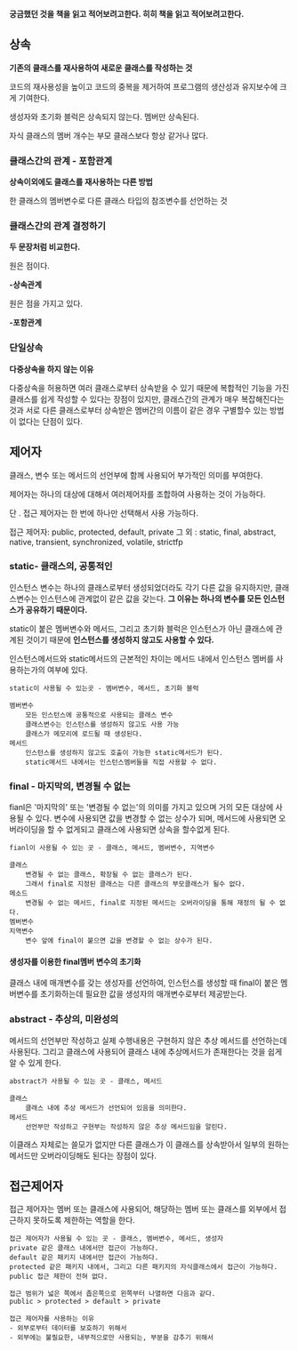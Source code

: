 **궁금했던 것을 책을 읽고 적어보려고한다. 히히 책을 읽고 적어보려고한다.**

## 상속
**기존의 클래스를 재사용하여 새로운 클래스를 작성하는 것**

  코드의 재사용성을 높이고 코드의 중복을 제거하여 프로그램의 생산성과 유지보수에 크게 기여한다.

  생성자와 초기화 블럭은 상속되지 않는다. 멤버만 상속된다.

  자식 클래스의 멤버 개수는 부모 클래스보다 항상 같거나 많다.

 

### 클래스간의 관계 - 포함관계
**상속이외에도 클래스를 재사용하는 다른 방법**

한 클래스의 멤버변수로 다른 클래스 타입의 참조변수를 선언하는 것

### **클래스간의 관계 결정하기**

**두 문장처럼 비교한다.**

  원은 점이다.

  **-상속관계**

  원은 점을 가지고 있다.

  **-포함관계**

 

### 단일상속
**다중상속을 하지 않는 이유**

다중상속을 허용하면 여러 클래스로부터 상속받을 수 있기 때문에 복합적인 기능을 가진 클래스를 쉽게 작성할 수 있다는 장점이 있지만, 클래스간의 관계가 매우 복잡해진다는 것과 서로 다른 클래스로부터 상속받은 멤버간의 이름이      같은 경우 구별할수 있는 방법이 없다는 단점이 있다.

 

 

## 제어자
클래스, 변수 또는 메서드의 선언부에 함께 사용되어 부가적인 의미를 부여한다.

제어자는 하나의 대상에 대해서 여러제어자를 조합하여 사용하는 것이 가능하다.

단 . 접근 제어자는 한 번에 하나만 선택해서 사용 가능하다. 

접근 제어자: public, protected, default, private
그 외	: static, final, abstract, native, transient, synchronized, volatile, strictfp

### static- 클래스의, 공통적인
인스턴스 변수는 하나의 클래스로부터 생성되었더라도 각기 다른 값을 유지하지만, 클래스변수는 인스턴스에 관계없이 같은 값을 갖는다. **그 이유는 하나의 변수를 모든 인스턴스가 공유하기 때문이다.**

static이 붙은 멤버변수와 메서드, 그리고 초기화 블럭은 인스턴스가 아닌 클래스에 관계된 것이기 때문에 **인스턴스를 생성하지 않고도 사용할 수 있다.**

인스턴스메서드와 static메서드의 근본적인 차이는 메서드 내에서 인스턴스 멤버를 사용하는가의 여부에 있다.
```
static이 사용될 수 있는곳 - 멤버변수, 메서드, 초기화 블럭
```
```
멤버변수
    모든 인스턴스에 공통적으로 사용되는 클래스 변수
    클래스변수는 인스턴스를 생성하지 않고도 사용 가능
    클래스가 메모리에 로드될 때 생성된다.
메서드
    인스턴스를 생성하지 않고도 호출이 가능한 static메서드가 된다.
    static메서드 내에서는 인스턴스멤버들을 직접 사용할 수 없다.
```

### final - 마지막의, 변경될 수 없는
fianl은 '마지막의' 또는 '변경될 수 없는'의 의미를 가지고 있으며 거의 모든 대상에 사용될 수 있다.
변수에 사용되면 값을 변경할 수 없는 상수가 되며, 메서드에 사용되면 오버라이딩을 할 수 없게되고 클래스에 사용되면 상속을 할수없게 된다.
```
fianl이 사용될 수 있는 곳 - 클래스, 메서드, 멤버변수, 지역변수
```
```
클래스
    변경될 수 없는 클래스, 확장될 수 없는 클래스가 된다.
    그래서 final로 지정된 클래스는 다른 클래스의 부모클래스가 될수 없다.
메소드
    변경될 수 없는 메서드, final로 지정된 메서드는 오버라이딩을 통해 재정의 될 수 없다.
멤버변수
지역변수
    변수 앞에 final이 붙으면 값을 변경할 수 없는 상수가 된다.
```

#### 생성자를 이용한 final멤버 변수의 초기화
클래스 내에 매개변수를 갖는 생성자를 선언하여, 인스턴스를 생성할 때 final이 붙은 멤버변수를 초기화하는데 필요한 값을 생성자의 매개변수로부터 제공받는다.

### abstract - 추상의, 미완성의
메서드의 선언부만 작성하고 실제 수행내용은 구현하지 않은 추상 메서드를 선언하는데 사용된다.
그리고 클래스에 사용되어 클래스 내에 추상메서드가 존재한다는 것을 쉽게 알 수 있게 한다.

```
abstract가 사용될 수 있는 곳 - 클래스, 메서드
```
```
클래스
    클래스 내에 추상 메서드가 선언되어 있음을 의미한다.
메서드
    선언부만 작성하고 구현부는 작성하지 않은 추상 메서드임을 알린다.
```
이클래스 자체로는 쓸모가 없지만 다른 클래스가 이 클래스를 상속받아서 일부의 원하는 메서드만 오버라이딩해도 된다는 장점이 있다.

## 접근제어자
접근 제어자는 멤버 또는 클래스에 사용되어, 해당하는 멤버 또는 클래스를 외부에서 접근하지 못하도록 제한하는 역할을 한다.

```
접근 제어자가 사용될 수 있는 곳 - 클래스, 멤버변수, 메서드, 생성자
private 같은 클래스 내에서만 접근이 가능하다.
default 같은 패키지 내에서만 접근이 가능하다.
protected 같은 패키지 내에서, 그리고 다른 패키지의 자식클래스에서 접근이 가능하다.
public 접근 제한이 전혀 없다.
```
```
접근 범위가 넓은 쪽에서 좁은쪽으로 왼쪽부터 나열하면 다음과 같다.
public > protected > default > private
```

```
접근 제어자를 사용하는 이유
- 외부로부터 데이터를 보호하기 위해서
- 외부에는 불필요한, 내부적으로만 사용되는, 부분을 감추기 위해서
```

